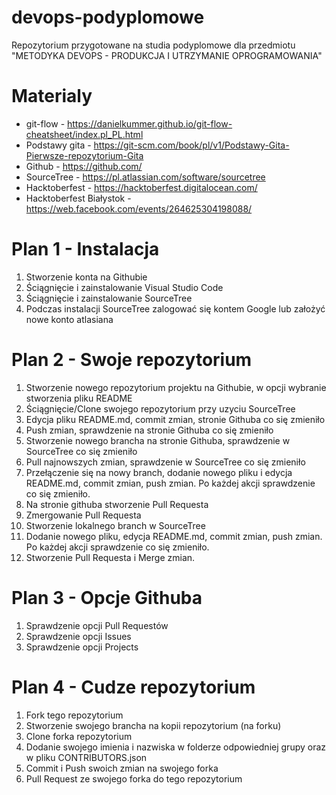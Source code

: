 # devops-podyplomowe

Repozytorium przygotowane na studia podyplomowe dla przedmiotu "METODYKA DEVOPS - PRODUKCJA I UTRZYMANIE OPROGRAMOWANIA"

# Materialy

- git-flow - https://danielkummer.github.io/git-flow-cheatsheet/index.pl_PL.html
- Podstawy gita - https://git-scm.com/book/pl/v1/Podstawy-Gita-Pierwsze-repozytorium-Gita
- Github - https://github.com/
- SourceTree - https://pl.atlassian.com/software/sourcetree
- Hacktoberfest - https://hacktoberfest.digitalocean.com/
- Hacktoberfest Białystok - https://web.facebook.com/events/264625304198088/

# Plan 1 - Instalacja

1. Stworzenie konta na Githubie
2. Ściągnięcie i zainstalowanie Visual Studio Code
3. Ściągnięcie i zainstalowanie SourceTree
4. Podczas instalacji SourceTree zalogować się kontem Google lub założyć nowe konto atlasiana

# Plan 2 - Swoje repozytorium

1. Stworzenie nowego repozytorium projektu na Githubie, w opcji wybranie stworzenia pliku README
2. Ściągnięcie/Clone swojego repozytorium przy uzyciu SourceTree
3. Edycja pliku README.md, commit zmian, stronie Githuba co się zmieniło
4. Push zmian, sprawdzenie na stronie Githuba co się zmieniło
5. Stworzenie nowego brancha na stronie Githuba, sprawdzenie w SourceTree co się zmieniło
6. Pull najnowszych zmian, sprawdzenie w SourceTree co się zmieniło
7. Przełączenie się na nowy branch, dodanie nowego pliku i edycja README.md, commit zmian, push zmian. Po każdej akcji sprawdzenie co się zmieniło.
8. Na stronie githuba stworzenie Pull Requesta
9. Zmergowanie Pull Requesta
10. Stworzenie lokalnego branch w SourceTree
11. Dodanie nowego pliku, edycja README.md, commit zmian, push zmian. Po każdej akcji sprawdzenie co się zmieniło.
12. Stworzenie Pull Requesta i Merge zmian.

# Plan 3 - Opcje Githuba

1. Sprawdzenie opcji Pull Requestów
2. Sprawdzenie opcji Issues
3. Sprawdzenie opcji Projects

# Plan 4 - Cudze repozytorium

1. Fork tego repozytorium
2. Stworzenie swojego brancha na kopii repozytorium (na forku)
3. Clone forka repozytorium
4. Dodanie swojego imienia i nazwiska w folderze odpowiedniej grupy oraz w pliku CONTRIBUTORS.json
5. Commit i Push swoich zmian na swojego forka
6. Pull Request ze swojego forka do tego repozytorium
